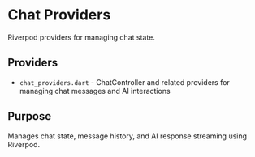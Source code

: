 # Chat Providers

Riverpod providers for managing chat state.

## Providers

- `chat_providers.dart` - ChatController and related providers for managing chat messages and AI interactions

## Purpose

Manages chat state, message history, and AI response streaming using Riverpod.
